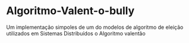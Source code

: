 # Algoritmo-Valent-o-bully

Um implementação simpoles de um do modelos de algoritmo de eleição utilizados em Sistemas Distribuídos o Algoritmo valentão
